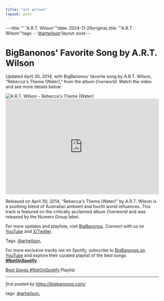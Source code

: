 ```yaml
---
title: "art wilson"
layout: post
---
```

---title: "' 'A.R.T. Wilson''"date: 2024-11-29original_title: "'A.R.T. Wilson'"tags:  - '[@artwilson](/tags/artwilson/)'layout: post---<!-- Post Title --><h1 >BigBanonos' Favorite Song by A.R.T. Wilson</h1> <!-- Introductory Text --><p >Updated April 30, 2014, with BigBanonos' favorite song by A.R.T. Wilson, "Rebecca's Theme (Water)," from the album *Overworld*. Watch the video and see more details below:</p> <!-- Featured Image --><div > <img src="https://f4.bcbits.com/img/a1118075827_65" alt="A.R.T. Wilson - Rebecca's Theme (Water)" /></div> <!-- YouTube Video Embed --><div > <iframe width="100%" height="315" src="https://www.youtube.com/embed/QExmqIKufIY" title="A.r.t Wilson - Rebecca's Theme (Water)" frameborder="0" allow="accelerometer; autoplay; clipboard-write; encrypted-media; gyroscope; picture-in-picture; web-share" referrerpolicy="strict-origin-when-cross-origin" allowfullscreen></iframe></div> <!-- Song Information --><div > <p>Released on April 30, 2014, "Rebecca's Theme (Water)" by A.R.T. Wilson is a soothing blend of Australian ambient and fourth world influences. This track is featured on the critically acclaimed album *Overworld* and was released by the Numero Group label.</p></div> <!-- Footer Links --><div > <p>For more updates and playlists, visit <a href="https://bigbanonos.com/" target="_blank">BigBanonos</a>. Connect with us on <a href="https://www.youtube.com/[@BigBanonos](/tags/BigBanonos/)" target="_blank">YouTube</a> and <a href="https://x.com/bigbanonos" target="_blank">X/Twitter</a>.</p></div> <!-- Tags --><p >Tags: [@artwilson](/tags/artwilson/),</p><!--Subscribe and Playlist Links--><div>    <p>For more exclusive tracks not on Spotify, subscribe to <a href="https://www.youtube.com/[@BigBanonos](/tags/BigBanonos/)" target="_blank">BigBanonos on YouTube</a> and explore their curated playlist of the best songs <strong>[#NotOnSpotify](/tags/NotOnSpotify/)</strong>.</p>    <p><a href="https://www.youtube.com/playlist?list=PLtuNtuTatqI0kFahUCbtbfenC_ET5O_tr" target="_blank">Best Songs [#NotOnSpotify](/tags/NotOnSpotify/) Playlist<br /></a></p></div><hr /><p><em>first posted by</em> <a href="https://bigbanonos.com/" rel="noopener" target="_new">https://bigbanonos.com/</a></p><p>tags: [@artwilson](/tags/artwilson/),</p>